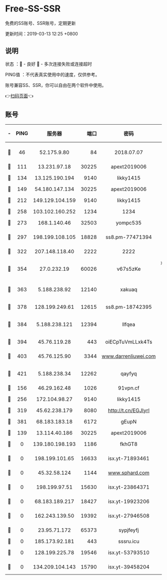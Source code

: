 # Free-SS-SSR

免费的SS账号、SSR账号，定期更新

更新时间：2019-03-13 12:25 +0800

## 说明

状态     ：🙂 - 良好 🙁 - 多次连接失败或连接超时

PING值   ：不代表真实使用中的速度，仅供参考。

账号兼容SS、SSR，你可以自由在两个软件中使用。

👉[扫码页面](https://liesauer.github.io/Free-SS-SSR/)👈

## 账号

|-|PING|服务器|端口|密码|加密方式|区域|
|:----:|:----:|:-----:|-----:|:----:|:----:|:----:|
|🙂|46|52.175.9.80|84|2018.07.07|chacha20-ietf-poly1305|HK|
|🙂|111|13.231.97.18|30225|apext2019006|chacha20|JP|
|🙂|134|13.125.190.194|9140|likky1415|aes-256-cfb|KR|
|🙂|149|54.180.147.134|30225|apext2019006|chacha20|KR|
|🙂|212|149.129.104.159|9140|likky1415|aes-256-cfb|HK|
|🙂|258|103.102.160.252|1234|1234|rc4-md5|JP|
|🙂|273|168.1.140.46|32503|yompc535|aes-256-cfb|AU|
|🙂|297|198.199.108.105|18828|ss8.pm-77471394|aes-256-cfb|US|
|🙂|322|207.148.118.40|2222|2222|aes-256-cfb|SG|
|🙂|354|27.0.232.19|60026|v67s5zKe|xchacha20-ietf-poly1305|HK|
|🙂|363|5.188.238.92|12140|xakuaq|chacha20-ietf-poly1305|BR|
|🙂|378|128.199.249.61|12615|ss8.pm-18742395|aes-256-cfb|SG|
|🙂|384|5.188.238.121|12394|llfqea|chacha20-ietf-poly1305|BR|
|🙂|394|45.76.119.28|443|oiECpTuVmLLxk4Ts|aes-256-cfb|AU|
|🙂|403|45.76.125.90|3344|www.darrenliuwei.com|aes-256-cfb|AU|
|🙂|421|5.188.238.34|12262|qayfyq|chacha20-ietf-poly1305|BR|
|🙂|156|46.29.162.48|1026|91vpn.cf|rc4-md5|RU|
|🙂|256|172.104.98.27|9140|likky1415|aes-256-cfb|JP|
|🙂|319|45.62.238.179|8080|http://t.cn/EGJIyrl|rc4-md5|CA|
|🙂|381|68.183.183.18|6172|gEupN|aes-256-cfb|SG|
|🙁|139|13.114.40.186|30225|apext2019006|chacha20|JP|
|🙁|0|139.180.198.193|1186|fkhGT8|aes-256-cfb|JP|
|🙁|0|198.199.101.65|16633|isx.yt-71893461|aes-256-cfb|US|
|🙁|0|45.32.58.124|1144|www.sphard.com|aes-256-cfb|JP|
|🙁|0|198.199.97.51|15630|isx.yt-23864371|aes-256-cfb|US|
|🙁|0|68.183.189.217|18427|isx.yt-19923206|aes-256-cfb|SG|
|🙁|0|162.243.139.50|19392|isx.yt-27946508|aes-256-cfb|US|
|🙁|0|23.95.71.172|65373|sypjfeyfj|chacha20-ietf|US|
|🙁|0|185.173.92.181|443|sssru.icu|rc4-md5|RU|
|🙁|0|128.199.225.78|19546|isx.yt-53793510|aes-256-cfb|SG|
|🙁|0|134.209.104.143|15790|isx.yt-39458204|aes-256-cfb|SG|
